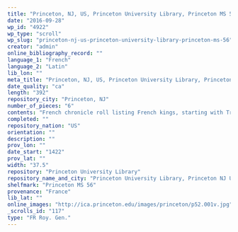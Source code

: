```yaml
---
title: "Princeton, NJ, US, Princeton University Library, Princeton MS 56"
date: "2016-09-28"
wp_id: "4922"
wp_type: "scroll"
wp_slug: "princeton-nj-us-princeton-university-library-princeton-ms-56"
creator: "admin"
online_bibliography_record: ""
language_1: "French"
language_2: "Latin"
lib_lon: ""
meta_title: "Princeton, NJ, US, Princeton University Library, Princeton MS 56"
date_quality: "ca"
length: "392"
repository_city: "Princeton, NJ"
number_of_pieces: "6"
contents: "French chronicle roll listing French kings, starting with Trojan nobility and ending with Charles VI, extracted from the Grandes Chroniques de France."
completed: ""
repository_nation: "US"
orientation: ""
description: ""
prov_lon: ""
date_start: "1422"
prov_lat: ""
width: "37.5"
repository: "Princeton University Library"
repository_name_and_city: "Princeton University Library, Princeton NJ US"
shelfmark: "Princeton MS 56"
provenance: "France"
lib_lat: ""
online_images: "http://ica.princeton.edu/images/princeton/p52.001v.jpg"
_scrolls_id: "117"
type: "FR Roy. Gen."
---
```



